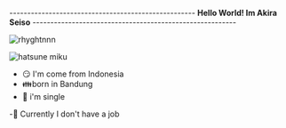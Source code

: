 ----------------------------------------------------       **Hello World! Im Akira Seiso**      ---------------------------------------------------------

![rhyghtnnn](https://github.com/user-attachments/assets/60222b86-16fd-4605-ba47-e950efa0e69d)





  ![hatsune miku](https://media2.giphy.com/media/v1.Y2lkPTc5MGI3NjExdml4ZmZia2VzcWZpcnRpMGxqMmNycm9sYWZheDRteXB2MjJzY3gxMyZlcD12MV9pbnRlcm5hbF9naWZfYnlfaWQmY3Q9Zw/3oqmwkTtUlCBQOdscu/giphy.gif)

<!--
**rhyghtnn/rhyghtnn** is a ✨ _special_ ✨ repository because its `README.md` (this file) appears on your GitHub profile.

Here are some ideas to get you started:

- 🔭 I’m currently working on ...
- 🌱 I’m currently learning ...
- 👯 I’m looking to collaborate on ...
- 🤔 I’m looking for help with ...
- 💬 Ask me about ...
- 📫 How to reach me: ...
- 😄 Pronouns: ...
- ⚡ Fun fact: ...
-->

- 😏 I'm come from Indonesia
- 👪born in Bandung
- 🖤 i'm single
  
-🔭 Currently I don't have a job
